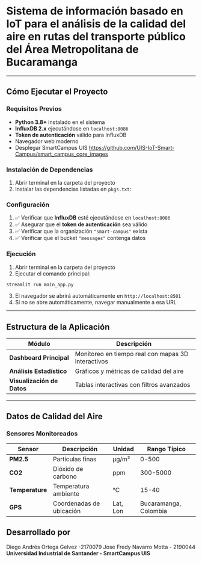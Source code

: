 # Sistema de información basado en IoT para el análisis de la calidad del aire en rutas del transporte público del Área Metropolitana de Bucaramanga
---

## Cómo Ejecutar el Proyecto

### Requisitos Previos

- **Python 3.8+** instalado en el sistema
- **InfluxDB 2.x** ejecutándose en `localhost:8086`
- **Token de autenticación** válido para InfluxDB
- Navegador web moderno
- Desplegar SmartCampus UIS https://github.com/UIS-IoT-Smart-Campus/smart_campus_core_images

### Instalación de Dependencias

1. Abrir terminal en la carpeta del proyecto
2. Instalar las dependencias listadas en `pkgs.txt`:


### Configuración

1. ✅ Verificar que **InfluxDB** esté ejecutándose en `localhost:8086`
2. ✅ Asegurar que el **token de autenticación** sea válido
3. ✅ Verificar que la organización `"smart-campus"` exista
4. ✅ Verificar que el bucket `"messages"` contenga datos

### Ejecución

1. Abrir terminal en la carpeta del proyecto
2. Ejecutar el comando principal:

```bash
streamlit run main_app.py
```

3. El navegador se abrirá automáticamente en `http://localhost:8501`
4. Si no se abre automáticamente, navegar manualmente a esa URL

---

## Estructura de la Aplicación

| Módulo | Descripción |
|--------|-------------|
| **Dashboard Principal** | Monitoreo en tiempo real con mapas 3D interactivos |
| **Análisis Estadístico** | Gráficos y métricas de calidad del aire |
| **Visualización de Datos** | Tablas interactivas con filtros avanzados |

---



## Datos de Calidad del Aire

### Sensores Monitoreados

| Sensor | Descripción | Unidad | Rango Típico |
|--------|-------------|--------|--------------|
| **PM2.5** | Partículas finas | μg/m³ | 0-500 |
| **CO2** | Dióxido de carbono | ppm | 300-5000 |
| **Temperature** | Temperatura ambiente | °C | 15-40 |
| **GPS** | Coordenadas de ubicación | Lat, Lon | Bucaramanga, Colombia |



## Desarrollado por
Diego Andrés Ortega Gelvez -2170079
Jose Fredy Navarro Motta - 2190044
**Universidad Industrial de Santander - SmartCampus UIS**


